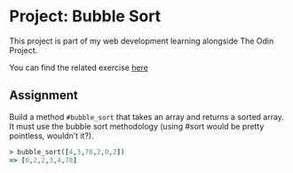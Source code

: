 # Project: Bubble Sort

This project is part of my web development learning alongside The Odin Project.

You can find the related exercise [here](https://www.theodinproject.com/lessons/bubble-sort)

## Assignment

Build a method `#bubble_sort` that takes an array and returns a sorted array. It must use the bubble sort methodology (using #sort would be pretty pointless, wouldn’t it?).

```ruby
> bubble_sort([4,3,78,2,0,2])
=> [0,2,2,3,4,78]
```
